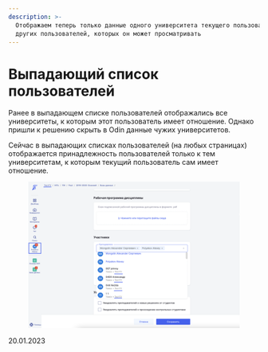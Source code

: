 ```yaml
---
description: >-
  Отображаем теперь только данные одного университета текущего пользователя и у
  других пользователей, которых он может просматривать
---
```


# Выпадающий список пользователей

Ранее в выпадающем списке пользователей отображались все университеты, к которым этот пользователь имеет отношение. Однако пришли к решению скрыть в Odin данные чужих университетов.

Сейчас в выпадающих списках пользователей (на любых страницах) отображается принадлежность пользователей только к тем университетам, к которым текущий пользователь сам имеет отношение.

<figure><img src="../../.gitbook/assets/image (705).png" alt=""><figcaption></figcaption></figure>

20.01.2023
